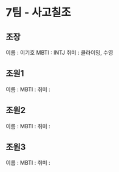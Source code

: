 # 7팀 - 사고칠조

## 조장
이름 : 이기호
MBTI : INTJ
취미 : 클라이밍, 수영

## 조원1
이름 : 
MBTI : 
취미 : 

## 조원2
이름 : 
MBTI : 
취미 : 

## 조원3
이름 : 
MBTI : 
취미 : 